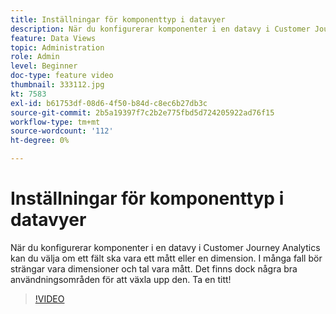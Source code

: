 ```yaml
---
title: Inställningar för komponenttyp i datavyer
description: När du konfigurerar komponenter i en datavy i Customer Journey Analytics kan du välja om ett fält ska vara ett mått eller en dimension. I många fall bör strängar vara dimensioner och tal vara mått. Det finns dock några bra användningsområden för att växla upp den. Ta en titt!
feature: Data Views
topic: Administration
role: Admin
level: Beginner
doc-type: feature video
thumbnail: 333112.jpg
kt: 7583
exl-id: b61753df-08d6-4f50-b84d-c8ec6b27db3c
source-git-commit: 2b5a19397f7c2b2e775fbd5d724205922ad76f15
workflow-type: tm+mt
source-wordcount: '112'
ht-degree: 0%

---
```


# Inställningar för komponenttyp i datavyer

När du konfigurerar komponenter i en datavy i Customer Journey Analytics kan du välja om ett fält ska vara ett mått eller en dimension. I många fall bör strängar vara dimensioner och tal vara mått. Det finns dock några bra användningsområden för att växla upp den. Ta en titt!

>[!VIDEO](https://video.tv.adobe.com/v/333112/?quality=12&learn=on)
